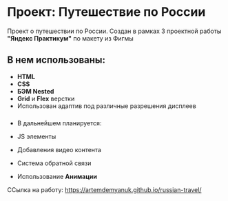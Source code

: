 # Проект: Путешествие по России

Проект о путешествии по России.
Создан в рамках 3 проектной работы **"Яндекс Практикум"** по макету из Фигмы 

## В нем использованы: 

- __HTML__ 
- __CSS__
- __БЭМ Nested__
- __Grid__ и __Flex__ верстки
- Использован адаптив под различные разрешения дисплеев

###
- В дальнейшем планируется:

- JS элементы
- Добавления видео контента
- Система обратной связи 
- Использование __Анимации__

ССылка на работу: https://artemdemyanuk.github.io/russian-travel/
